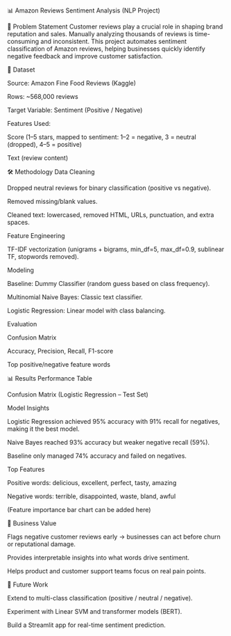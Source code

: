 📊 Amazon Reviews Sentiment Analysis (NLP Project)

📌 Problem Statement
Customer reviews play a crucial role in shaping brand reputation and sales. Manually analyzing thousands of reviews is time-consuming and inconsistent.
This project automates sentiment classification of Amazon reviews, helping businesses quickly identify negative feedback and improve customer satisfaction.

📂 Dataset

Source: Amazon Fine Food Reviews (Kaggle)

Rows: ~568,000 reviews

Target Variable: Sentiment (Positive / Negative)

Features Used:

Score (1–5 stars, mapped to sentiment: 1–2 = negative, 3 = neutral (dropped), 4–5 = positive)

Text (review content)

🛠 Methodology
Data Cleaning

Dropped neutral reviews for binary classification (positive vs negative).

Removed missing/blank values.

Cleaned text: lowercased, removed HTML, URLs, punctuation, and extra spaces.

Feature Engineering

TF-IDF vectorization (unigrams + bigrams, min_df=5, max_df=0.9, sublinear TF, stopwords removed).

Modeling

Baseline: Dummy Classifier (random guess based on class frequency).

Multinomial Naive Bayes: Classic text classifier.

Logistic Regression: Linear model with class balancing.

Evaluation

Confusion Matrix

Accuracy, Precision, Recall, F1-score

Top positive/negative feature words

📊 Results
Performance Table

Confusion Matrix (Logistic Regression – Test Set)

Model Insights

Logistic Regression achieved 95% accuracy with 91% recall for negatives, making it the best model.

Naive Bayes reached 93% accuracy but weaker negative recall (59%).

Baseline only managed 74% accuracy and failed on negatives.

Top Features

Positive words: delicious, excellent, perfect, tasty, amazing

Negative words: terrible, disappointed, waste, bland, awful

(Feature importance bar chart can be added here)

📌 Business Value

Flags negative customer reviews early → businesses can act before churn or reputational damage.

Provides interpretable insights into what words drive sentiment.

Helps product and customer support teams focus on real pain points.

🚀 Future Work

Extend to multi-class classification (positive / neutral / negative).

Experiment with Linear SVM and transformer models (BERT).

Build a Streamlit app for real-time sentiment prediction.
